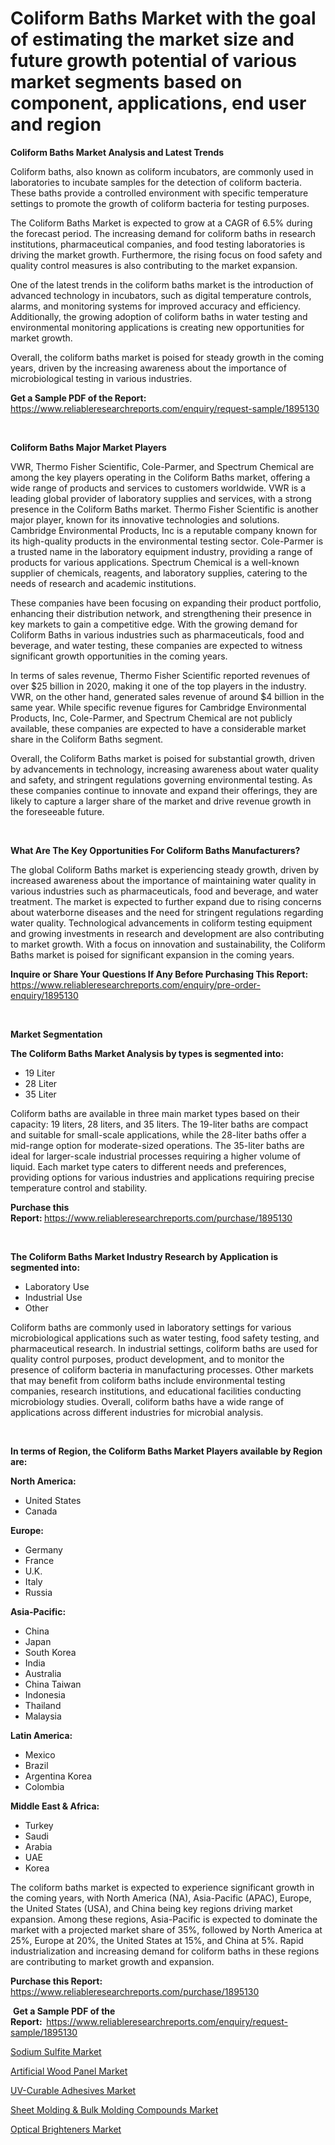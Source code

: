 <p><h1>Coliform Baths Market with the goal of estimating the market size and future growth potential of various market segments based on component, applications, end user and region</h1></p><p><strong>Coliform Baths Market Analysis and Latest Trends</strong></p>
<p><p>Coliform baths, also known as coliform incubators, are commonly used in laboratories to incubate samples for the detection of coliform bacteria. These baths provide a controlled environment with specific temperature settings to promote the growth of coliform bacteria for testing purposes.</p><p>The Coliform Baths Market is expected to grow at a CAGR of 6.5% during the forecast period. The increasing demand for coliform baths in research institutions, pharmaceutical companies, and food testing laboratories is driving the market growth. Furthermore, the rising focus on food safety and quality control measures is also contributing to the market expansion.</p><p>One of the latest trends in the coliform baths market is the introduction of advanced technology in incubators, such as digital temperature controls, alarms, and monitoring systems for improved accuracy and efficiency. Additionally, the growing adoption of coliform baths in water testing and environmental monitoring applications is creating new opportunities for market growth.</p><p>Overall, the coliform baths market is poised for steady growth in the coming years, driven by the increasing awareness about the importance of microbiological testing in various industries.</p></p>
<p><strong>Get a Sample PDF of the Report:&nbsp;</strong> <a href="https://www.reliableresearchreports.com/enquiry/request-sample/1895130">https://www.reliableresearchreports.com/enquiry/request-sample/1895130</a></p>
<p>&nbsp;</p>
<p><strong>Coliform Baths Major Market Players</strong></p>
<p><p>VWR, Thermo Fisher Scientific, Cole-Parmer, and Spectrum Chemical are among the key players operating in the Coliform Baths market, offering a wide range of products and services to customers worldwide. VWR is a leading global provider of laboratory supplies and services, with a strong presence in the Coliform Baths market. Thermo Fisher Scientific is another major player, known for its innovative technologies and solutions. Cambridge Environmental Products, Inc is a reputable company known for its high-quality products in the environmental testing sector. Cole-Parmer is a trusted name in the laboratory equipment industry, providing a range of products for various applications. Spectrum Chemical is a well-known supplier of chemicals, reagents, and laboratory supplies, catering to the needs of research and academic institutions.</p><p>These companies have been focusing on expanding their product portfolio, enhancing their distribution network, and strengthening their presence in key markets to gain a competitive edge. With the growing demand for Coliform Baths in various industries such as pharmaceuticals, food and beverage, and water testing, these companies are expected to witness significant growth opportunities in the coming years. </p><p>In terms of sales revenue, Thermo Fisher Scientific reported revenues of over $25 billion in 2020, making it one of the top players in the industry. VWR, on the other hand, generated sales revenue of around $4 billion in the same year. While specific revenue figures for Cambridge Environmental Products, Inc, Cole-Parmer, and Spectrum Chemical are not publicly available, these companies are expected to have a considerable market share in the Coliform Baths segment.</p><p>Overall, the Coliform Baths market is poised for substantial growth, driven by advancements in technology, increasing awareness about water quality and safety, and stringent regulations governing environmental testing. As these companies continue to innovate and expand their offerings, they are likely to capture a larger share of the market and drive revenue growth in the foreseeable future.</p></p>
<p>&nbsp;</p>
<p><strong>What Are The Key Opportunities For Coliform Baths Manufacturers?</strong></p>
<p><p>The global Coliform Baths market is experiencing steady growth, driven by increased awareness about the importance of maintaining water quality in various industries such as pharmaceuticals, food and beverage, and water treatment. The market is expected to further expand due to rising concerns about waterborne diseases and the need for stringent regulations regarding water quality. Technological advancements in coliform testing equipment and growing investments in research and development are also contributing to market growth. With a focus on innovation and sustainability, the Coliform Baths market is poised for significant expansion in the coming years.</p></p>
<p><strong>Inquire or Share Your Questions If Any Before Purchasing This Report:</strong> <a href="https://www.reliableresearchreports.com/enquiry/pre-order-enquiry/1895130">https://www.reliableresearchreports.com/enquiry/pre-order-enquiry/1895130</a></p>
<p>&nbsp;</p>
<p><strong>Market Segmentation</strong></p>
<p><strong>The Coliform Baths Market Analysis by types is segmented into:</strong></p>
<p><ul><li>19 Liter</li><li>28 Liter</li><li>35 Liter</li></ul></p>
<p><p>Coliform baths are available in three main market types based on their capacity: 19 liters, 28 liters, and 35 liters. The 19-liter baths are compact and suitable for small-scale applications, while the 28-liter baths offer a mid-range option for moderate-sized operations. The 35-liter baths are ideal for larger-scale industrial processes requiring a higher volume of liquid. Each market type caters to different needs and preferences, providing options for various industries and applications requiring precise temperature control and stability.</p></p>
<p><strong>Purchase this Report:&nbsp;</strong><a href="https://www.reliableresearchreports.com/purchase/1895130">https://www.reliableresearchreports.com/purchase/1895130</a></p>
<p>&nbsp;</p>
<p><strong>The Coliform Baths Market Industry Research by Application is segmented into:</strong></p>
<p><ul><li>Laboratory Use</li><li>Industrial Use</li><li>Other</li></ul></p>
<p><p>Coliform baths are commonly used in laboratory settings for various microbiological applications such as water testing, food safety testing, and pharmaceutical research. In industrial settings, coliform baths are used for quality control purposes, product development, and to monitor the presence of coliform bacteria in manufacturing processes. Other markets that may benefit from coliform baths include environmental testing companies, research institutions, and educational facilities conducting microbiology studies. Overall, coliform baths have a wide range of applications across different industries for microbial analysis.</p></p>
<p>&nbsp;</p>
<p><strong>In terms of Region, the Coliform Baths Market Players available by Region are:</strong></p>
<p>
    <p> <strong> North America: </strong>
        <ul>
            <li>United States</li>
            <li>Canada</li>
        </ul>
        </p> 
    <p> <strong> Europe: </strong>
        <ul>
            <li>Germany</li>
            <li>France</li>
            <li>U.K.</li>
            <li>Italy</li>
            <li>Russia</li>
        </ul>
        </p> 
    <p> <strong> Asia-Pacific: </strong>
        <ul>
            <li>China</li>
            <li>Japan</li>
            <li>South Korea</li>
            <li>India</li>
            <li>Australia</li>
            <li>China Taiwan</li>
            <li>Indonesia</li>
            <li>Thailand</li>
            <li>Malaysia</li>
        </ul>
        </p> 
    <p> <strong> Latin America: </strong>
        <ul>
            <li>Mexico</li>
            <li>Brazil</li>
            <li>Argentina Korea</li>
            <li>Colombia</li>
        </ul>
        </p> 
    <p> <strong> Middle East & Africa: </strong>
        <ul>
            <li>Turkey</li>
            <li>Saudi</li>
            <li>Arabia</li>
            <li>UAE</li>
            <li>Korea</li>
        </ul>
    </p>
    </p>
<p><p>The coliform baths market is expected to experience significant growth in the coming years, with North America (NA), Asia-Pacific (APAC), Europe, the United States (USA), and China being key regions driving market expansion. Among these regions, Asia-Pacific is expected to dominate the market with a projected market share of 35%, followed by North America at 25%, Europe at 20%, the United States at 15%, and China at 5%. Rapid industrialization and increasing demand for coliform baths in these regions are contributing to market growth and expansion.</p></p>
<p><strong>Purchase this Report: </strong><a href="https://www.reliableresearchreports.com/purchase/1895130">https://www.reliableresearchreports.com/purchase/1895130</a></p>
<p>&nbsp;<strong>Get a Sample PDF of the Report:&nbsp;&nbsp;</strong><a href="https://www.reliableresearchreports.com/enquiry/request-sample/1895130">https://www.reliableresearchreports.com/enquiry/request-sample/1895130</a></p>
<p><strong></strong></p>
<p><p><a href="https://view.publitas.com/reportprime-1/decoding-the-sodium-sulfite-market-a-deep-dive-into-the-latest-market-trends-market-segmentation-and-competitive-analysis/">Sodium Sulfite Market</a></p><p><a href="https://frill-swim-3cd.notion.site/Artificial-Wood-Panel-Market-Share-Market-New-Trends-Analysis-Report-By-Type-By-Application-By-E-4bad07a84e134232828c411cb0e48da7">Artificial Wood Panel Market</a></p><p><a href="https://meowing-lemming-dd3.notion.site/UV-Curable-Adhesives-Market-Size-Growth-and-Forecast-from-2024-2031-f3bfdcd3ebe14d21857a686143c3663a">UV-Curable Adhesives Market</a></p><p><a href="https://meowing-canidae-761.notion.site/Sheet-Molding-Bulk-Molding-Compounds-Market-Offers-Provide-Insightful-Data-for-the-Time-Period-fro-85c3342e4e1947db9df887a4fa3a192d">Sheet Molding & Bulk Molding Compounds Market</a></p><p><a href="https://view.publitas.com/reportprime-1/optical-brighteners-market-research-report-forecasted-for-period-from-2024-2031-by-market-type-market-application-and-region/">Optical Brighteners Market</a></p></p>